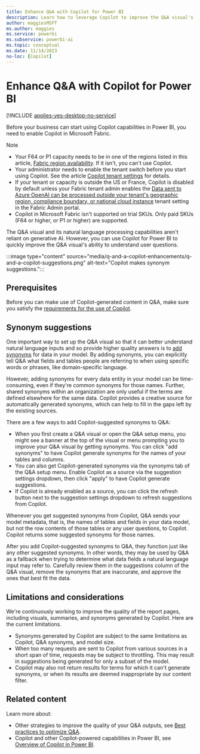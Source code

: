 ```yaml
---
title: Enhance Q&A with Copilot for Power BI
description: Learn how to leverage Copilot to improve the Q&A visual's ability to understand user questions.
author: maggiesMSFT
ms.author: maggies
ms.service: powerbi
ms.subservice: powerbi-ai
ms.topic: conceptual
ms.date: 11/14/2023
no-loc: [Copilot]
---
```

# Enhance Q&A with Copilot for Power BI

[!INCLUDE [applies-yes-desktop-no-service](../includes/applies-yes-desktop-no-service.md)]

Before your business can start using Copilot capabilities in Power BI, you need to enable Copilot in Microsoft Fabric.

> [!NOTE]
>
> - Your F64 or P1 capacity needs to be in one of the regions listed in this article, [Fabric region availability](/fabric/admin/region-availability). If it isn't, you can't use Copilot.
> - Your administrator needs to enable the tenant switch before you start using Copilot. See the article [Copilot tenant settings](/fabric/admin/service-admin-portal-copilot) for details.
> - If your tenant or capacity is outside the US or France, Copilot is disabled by default unless your Fabric tenant admin enables the [Data sent to Azure OpenAI can be processed outside your tenant's geographic region, compliance boundary, or national cloud instance](/fabric/admin/service-admin-portal-copilot) tenant setting in the Fabric Admin portal.
> - Copilot in Microsoft Fabric isn't supported on trial SKUs. Only paid SKUs (F64 or higher, or P1 or higher) are supported.

The Q&A visual and its natural language processing capabilities aren't reliant on generative AI. However, you can use Copilot for Power BI to quickly improve the Q&A visual's ability to understand user questions.

:::image type="content" source="media/q-and-a-copilot-enhancements/q-and-a-copilot-suggestions.png" alt-text="Copilot makes synonym suggestions.":::

## Prerequisites

Before you can make use of Copilot-generated content in Q&A, make sure you satisfy the [requirements for the use of Copilot](../create-reports/copilot-introduction.md#copilot-requirements).

## Synonym suggestions

One important way to set up the Q&A visual so that it can better understand natural language inputs and so provide higher quality answers is to [add synonyms](q-and-a-tooling-intro.md#field-synonyms) for data in your model. By adding synonyms, you can explicitly tell Q&A what fields and tables people are referring to when using specific words or phrases, like domain-specific language.

However, adding synonyms for every data entity in your model can be time-consuming, even if they're common synonyms for those names. Further, shared synonyms within an organization are only useful if the terms are defined elsewhere for the same data. Copilot provides a creative source for automatically generated synonyms, which can help to fill in the gaps left by the existing sources.

There are a few ways to add Copilot-suggested synonyms to Q&A:

- When you first create a Q&A visual or open the Q&A setup menu, you might see a banner at the top of the visual or menu prompting you to improve your Q&A visual by getting synonyms. You can click "add synonyms" to have Copilot generate synonyms for the names of your tables and columns.
- You can also get Copilot-generated synonyms via the synonyms tab of the Q&A setup menu. Enable Copilot as a source via the suggestion settings dropdown, then click "apply" to have Copilot generate suggestions.
- If Copilot is already enabled as a source, you can click the refresh button next to the suggestion settings dropdown to refresh suggestions from Copilot.

Whenever you get suggested synonyms from Copilot, Q&A sends your model metadata, that is, the names of tables and fields in your data model, but not the row contents of those tables or any user questions, to Copilot. Copilot returns some suggested synonyms for those names.

After you add Copilot-suggested synonyms to Q&A, they function just like any other suggested synonyms. In other words, they may be used by Q&A as a fallback when trying to determine what data fields a natural language input may refer to. Carefully review them in the suggestions column of the Q&A visual, remove the synonyms that are inaccurate, and approve the ones that best fit the data.

## Limitations and considerations

We're continuously working to improve the quality of the report pages, including visuals, summaries, and synonyms generated by Copilot. Here are the current limitations. 

- Synonyms generated by Copilot are subject to the same limitations as Copilot, Q&A synonyms, and model size.
- When too many requests are sent to Copilot from various sources in a short span of time, requests may be subject to throttling. This may result in suggestions being generated for only a subset of the model.
- Copilot may also not return results for terms for which it can't generate synonyms, or when its results are deemed inappropriate by our content filter.

## Related content

Learn more about:

- Other strategies to improve the quality of your Q&A outputs, see [Best practices to optimize Q&A](q-and-a-best-practices.md).
- Copilot and other Copilot-powered capabilities in Power BI, see [Overview of Copilot in Power BI](../create-reports/copilot-introduction.md).
